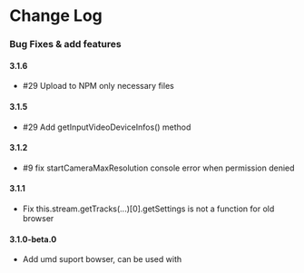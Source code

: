 # Change Log

### Bug Fixes & add features

#### 3.1.6
- \#29 Upload to NPM only necessary files

#### 3.1.5
- \#29 Add getInputVideoDeviceInfos() method

#### 3.1.2
- \#9 fix startCameraMaxResolution console error when permission denied

#### 3.1.1
- Fix this.stream.getTracks(...)[0].getSettings is not a function for old browser

#### 3.1.0-beta.0
- Add umd suport bowser, can be used with <script> tag (npm run buildBrowser)

#### 3.0.2-beta.0
- Fix Invalid constraint on safari when default value is used.
